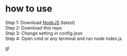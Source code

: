 # how to use

Step 1: Download [NodeJS](https://nodejs.org/en/) (latest)</br>
Step 2: Download this repo</br>
Step 3: Change setting in config.json</br>
Step 4: Open cmd or any terminal and run node index.js

gl